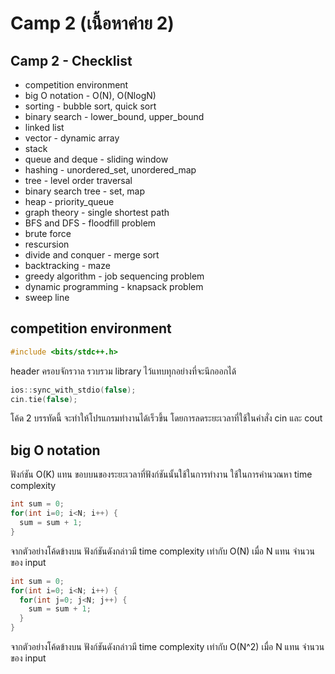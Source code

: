 # Camp 2 (เนื้อหาค่าย 2)
## Camp 2 - Checklist
  - competition environment
  - big O notation - O(N), O(NlogN)
  - sorting - bubble sort, quick sort
  - binary search - lower_bound, upper_bound
  - linked list
  - vector - dynamic array
  - stack
  - queue and deque - sliding window
  - hashing - unordered_set, unordered_map
  - tree - level order traversal
  - binary search tree - set, map
  - heap - priority_queue
  - graph theory - single shortest path
  - BFS and DFS - floodfill problem
  - brute force
  - rescursion
  - divide and conquer - merge sort
  - backtracking - maze
  - greedy algorithm - job sequencing problem
  - dynamic programming - knapsack problem
  - sweep line
## competition environment
  ```cpp
  #include <bits/stdc++.h>
  ```
  header ครอบจักรวาล รวบรวม library ไว้แทบทุกอย่างที่จะนึกออกได้
  ```cpp
  ios::sync_with_stdio(false);
  cin.tie(false);
  ```
  โค้ด 2 บรรทัดนี้ จะทำให้โปรแกรมทำงานได้เร็วขึ้น โดยการลดระยะเวลาที่ใช้ในคำสั่ง cin และ cout
## big O notation
ฟังก์ชัน O(K) แทน ขอบบนของระยะเวลาที่ฟังก์ชันนั้นใช้ในการทำงาน ใช้ในการคำนวณหา time complexity
```cpp
int sum = 0;
for(int i=0; i<N; i++) {
  sum = sum + 1;
}
```
จากตัวอย่างโค้ดข้างบน ฟังก์ชันดังกล่าวมี time complexity เท่ากับ O(N) เมื่อ N แทน จำนวนของ input
```cpp
int sum = 0;
for(int i=0; i<N; i++) {
  for(int j=0; j<N; j++) {
    sum = sum + 1;
  }
}
```
จากตัวอย่างโค้ดข้างบน ฟังก์ชันดังกล่าวมี time complexity เท่ากับ O(N^2) เมื่อ N แทน จำนวนของ input

